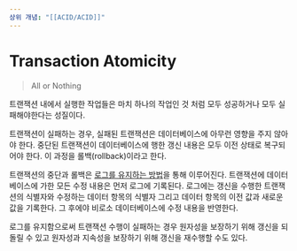 ```yaml
---
상위 개념: "[[ACID/ACID]]"
---
```

# Transaction Atomicity
> All or Nothing

트랜잭션 내에서 실행한 작업들은 마치 하나의 작업인 것 처럼 모두 성공하거나 모두 실패해야한다는 성질이다.

트랜잭션이 실패하는 경우, 실패된 트랜잭션은 데이터베이스에 아무런 영향을 주지 않아야 한다. 중단된 트랜잭션이 데이터베이스에 행한 갱신 내용은 모두 이전 상태로 복구되어야 한다. 이 과정을 롤백(rollback)이라고 한다.

트랜잭션의 중단과 롤백은 [로그를 유지하는 방법](../Recovery%20System/Log-based%20Recovery/Log-based%20Recovery.md)을 통해 이루어진다. 트랜잭션에 데이터베이스에 가한 모든 수정 내용은 먼저 로그에 기록된다. 로그에는 갱신을 수행한 트랜잭션의 식별자와 수정하는 데이터 항목의 식별자 그리고 데이터 항목의 이전 값과 새로운 값을 기록한다. 그 후에야 비로소 데이터베이스에 수정 내용을 반영한다.

로그를 유지함으로써 트랜잭션 수행이 실패하는 경우 원자성을 보장하기 위해 갱신을 되돌릴 수 있고 원자성과 지속성을 보장하기 위해 갱신을 재수행할 수도 있다.


